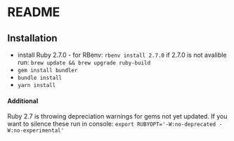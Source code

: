# README

## Installation
- install Ruby 2.7.0 - for RBenv: `rbenv install 2.7.0` if 2.7.0 is not avalible run: `brew update && brew upgrade ruby-build`
- `gem install bundler`
- `bundle install`
- `yarn install`

#### Additional
Ruby 2.7 is throwing depreciation warnings for gems not yet updated. If you want to silence these run in console:
`export RUBYOPT='-W:no-deprecated -W:no-experimental'`
